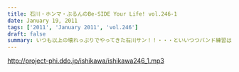 ```yaml
---
title: 石川・ホンマ・ぶるんのBe-SIDE Your Life! vol.246-1
date: January 19, 2011
tags: ['2011', 'January 2011', 'vol.246']
draft: false
summary: いつも以上の壊れっぷりでやってきた石川サン！！・・・といいつつバンド練習は佳境のようでホンマさんへの態度もちょいと違う気が・・・NAMAE
---
```


http://project-phi.ddo.jp/ishikawa/ishikawa246_1.mp3
